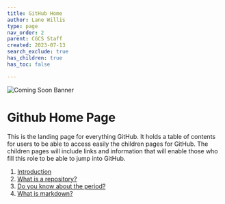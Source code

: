 ```yaml
---
title: GitHub Home
author: Lane Willis
type: page
nav_order: 2
parent: CGCS Staff
created: 2023-07-13
search_exclude: true
has_children: true
has_toc: false

---
```


![Coming Soon Banner](https://i.imgur.com/pxK8WAn.png)

# Github Home Page
This is the landing page for everything GitHub. It holds a table of contents for users to be able to access easily the children pages for GitHub. The children pages will include links and information that will enable those who fill this role to be able to jump into GitHub.

1. [Introduction](/missions-center/cgcs-staff-information/github/github-introduction.html)
2. [What is a repository?](/missions-center/cgcs-staff-information/github/github-repository.html)
3. [Do you know about the period?](/missions-center/cgcs-staff-information/github/github-dev.html)
4. [What is markdown?]((/missions-center/cgcs-staff-information/github/what-is-markdown.html))